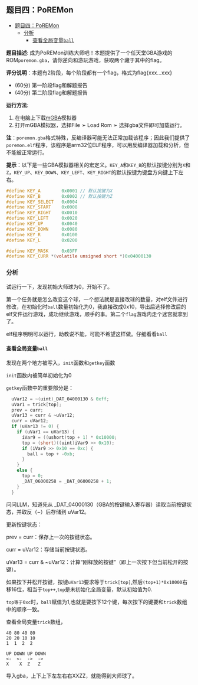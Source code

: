 ## 题目四：PoREMon
- [题目四：PoREMon](#题目四poremon)
  - [分析](#分析)
    - [查看全局变量`ball`](#查看全局变量ball)

**题目描述**: 成为PoREMon训练大师吧！本题提供了一个任天堂GBA游戏的ROM`poremon.gba`，请你逆向和游玩游戏，获取两个藏于其中的flag。

**评分说明**：本题有2阶段，每个阶段都有一个flag，格式为flag{xxx...xxx}

* (60分) 第一阶段flag和解题报告
* (40分) 第二阶段flag和解题报告

**运行方法**: 

1. 在电脑上下载[mGBA](https://mgba.io/downloads.html)模拟器
2. 打开mGBA模拟器，选择File ➢ Load Rom ➢ 选择gba文件即可加载运行。

**注**：`poremon.gba`格式特殊，反编译器可能无法正常加载该程序；因此我们提供了`poremon.elf`程序，该程序是arm32位ELF程序，可以用反编译器加载和分析，但不能被正常运行。

**提示**：以下是一些GBA模拟器相关的宏定义。`KEY_A`和`KEY_B`的默认按键分别为`X`和`Z`，`KEY_UP`、`KEY_DOWN`、`KEY_LEFT`、`KEY_RIGHT`的默认按键为键盘方向键上下左右。

```C
#define KEY_A        0x0001 // 默认按键为X
#define KEY_B        0x0002 // 默认按键为Z
#define KEY_SELECT   0x0004
#define KEY_START    0x0008
#define KEY_RIGHT    0x0010
#define KEY_LEFT     0x0020
#define KEY_UP       0x0040
#define KEY_DOWN     0x0080
#define KEY_R        0x0100
#define KEY_L        0x0200

#define KEY_MASK     0x03FF
#define KEY_CURR *(volatile unsigned short *)0x04000130
```

### 分析

试运行一下，发现初始大师球为0，开始不了。

第一个任务就是怎么改变这个球，一个想法就是直接改球的数量，对elf文件进行修改，在初始化时`ball`数量初始化为0，我直接改成0x10，导出后选择修改后的elf文件运行游戏，成功继续游戏，顺手的事。第二个`flag`游戏内走个迷宫就拿到了。

elf程序明明可以运行，助教说不能，可能不希望这样做。仔细看看`ball`

#### 查看全局变量`ball`
发现在两个地方被写入，`init`函数和`getkey`函数

`init`函数内被简单初始化为0

`getkey`函数中的重要部分是：
```c
  uVar12 = ~(uint)_DAT_04000130 & 0xff;
  uVar1 = trick[top];
  prev = curr;
  uVar13 = curr & ~uVar12;
  curr = uVar12;
  if (uVar13 != 0) {
    if (uVar1 == uVar13) {
      iVar9 = ((ushort)top + 1) * 0x10000;
      top = (short)((uint)iVar9 >> 0x10);
      if (iVar9 >> 0x10 == 0xc) {
        ball = top + -0xb;
      }
    }
    else {
      top = 0;
      _DAT_06000258 = _DAT_06000258 + 1;
    }
  }
```
问问LLM，知道先从 _DAT_04000130（GBA的按键输入寄存器）读取当前按键状态，并取反（~）后存储到 uVar12。

更新按键状态：

prev = curr：保存上一次的按键状态。

curr = uVar12：存储当前按键状态。

uVar13 = curr & ~uVar12：计算“刚释放的按键”（即上一次按下但当前松开的按键）。

如果按下并松开按键，按键`uVar13`要求等于`trick[top]`,然后`(top+1)*0x10000`右移16位，相当于`top++`,`top`是未初始化全局变量，默认初始值为0.

`top等于0xc`时，`ball`赋值为1,也就是要按下12个键，每次按下的键要和`trick`数组中的顺序一致。

查看全局变量`trick`数组，
```
40 80 40 80
20 20 10 10
1  1  2  2
```
```
UP DOWN UP DOWN
<-  <-  ->  ->
X    X  Z   Z
```

导入gba，上下上下左左右右XXZZ，就能得到大师球了。
